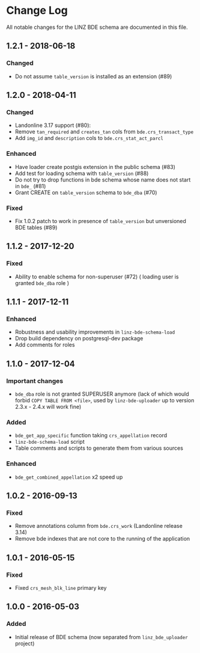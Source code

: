 # Change Log

All notable changes for the LINZ BDE schema are documented in this file.

## 1.2.1 - 2018-06-18
### Changed
- Do not assume `table_version` is installed as an extension (#89)

## 1.2.0 - 2018-04-11
### Changed
- Landonline 3.17 support (#80):
 - Remove `tan_required` and `creates_tan` cols from `bde.crs_transact_type`
 - Add `img_id` and `description` cols to `bde.crs_stat_act_parcl`
### Enhanced
- Have loader create postgis extension in the public schema (#83)
- Add test for loading schema with `table_version` (#88)
- Do not try to drop functions in bde schema whose name
  does not start in `bde_` (#81)
- Grant CREATE on `table_version` schema to `bde_dba` (#70)
### Fixed
- Fix 1.0.2 patch to work in presence of `table_version` but
  unversioned BDE tables (#89)

## 1.1.2 - 2017-12-20
### Fixed
- Ability to enable schema for non-superuser (#72)
  ( loading user is granted `bde_dba` role )

## 1.1.1 - 2017-12-11
### Enhanced
- Robustness and usability improvements in `linz-bde-schema-load`
- Drop build dependency on postgresql-dev package
- Add comments for roles

## 1.1.0 - 2017-12-04
### Important changes
- `bde_dba` role is not granted SUPERUSER anymore (lack of which
  would forbid `COPY TABLE FROM <file>`, used by `linz-bde-uploader`
  up to version 2.3.x - 2.4.x will work fine)
### Added
- `bde_get_app_specific` function taking `crs_appellation` record
- `linz-bde-schema-load` script
- Table comments and scripts to generate them from various sources
### Enhanced
- `bde_get_combined_appellation` x2 speed up

## 1.0.2 - 2016-09-13
### Fixed
- Remove annotations column from `bde.crs_work` (Landonline release 3.14)
- Remove bde indexes that are not core to the running of the application

## 1.0.1 - 2016-05-15
### Fixed
- Fixed `crs_mesh_blk_line` primary key

## 1.0.0 - 2016-05-03
### Added
- Initial release of BDE schema (now separated from `linz_bde_uploader` project)

